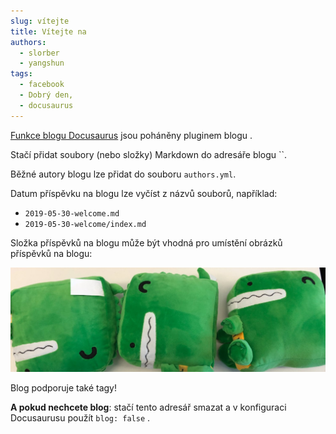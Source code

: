 ```yaml
---
slug: vítejte
title: Vítejte na
authors:
  - slorber
  - yangshun
tags:
  - facebook
  - Dobrý den,
  - docusaurus
---
```


[Funkce blogu Docusaurus](https://docusaurus.io/docs/blog) jsou poháněny pluginem blogu [](https://docusaurus.io/docs/api/plugins/@docusaurus/plugin-content-blog).

Stačí přidat soubory (nebo složky) Markdown do adresáře blogu ``.

Běžné autory blogu lze přidat do souboru `authors.yml`.

Datum příspěvku na blogu lze vyčíst z názvů souborů, například:

- `2019-05-30-welcome.md`
- `2019-05-30-welcome/index.md`

Složka příspěvků na blogu může být vhodná pro umístění obrázků příspěvků na blogu:

![Docusaurus Plyšák](./docusaurus-plushie-banner.jpeg)

Blog podporuje také tagy!

**A pokud nechcete blog**: stačí tento adresář smazat a v konfiguraci Docusaurusu použít `blog: false` .
